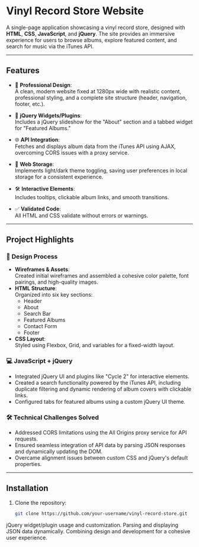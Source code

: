# Vinyl Record Store Website

A single-page application showcasing a vinyl record store, designed with **HTML**, **CSS**, **JavaScript**, and **jQuery**. The site provides an immersive experience for users to browse albums, explore featured content, and search for music via the iTunes API.

---

## Features

- 🎨 **Professional Design**:  
  A clean, modern website fixed at 1280px wide with realistic content, professional styling, and a complete site structure (header, navigation, footer, etc.).

- 🔧 **jQuery Widgets/Plugins**:  
  Includes a jQuery slideshow for the "About" section and a tabbed widget for "Featured Albums."

- 🌐 **API Integration**:  
  Fetches and displays album data from the iTunes API using AJAX, overcoming CORS issues with a proxy service.

- 💾 **Web Storage**:  
  Implements light/dark theme toggling, saving user preferences in local storage for a consistent experience.

- 🛠️ **Interactive Elements**:  
  Includes tooltips, clickable album links, and smooth transitions.

- ✅ **Validated Code**:  
  All HTML and CSS validate without errors or warnings.

---

## Project Highlights

### 🎯 **Design Process**
- **Wireframes & Assets**:  
  Created initial wireframes and assembled a cohesive color palette, font pairings, and high-quality images.
- **HTML Structure**:  
  Organized into six key sections:  
  - Header  
  - About  
  - Search Bar  
  - Featured Albums  
  - Contact Form  
  - Footer
- **CSS Layout**:  
  Styled using Flexbox, Grid, and variables for a fixed-width layout.

### 💻 **JavaScript + jQuery**
- Integrated jQuery UI and plugins like "Cycle 2" for interactive elements.
- Created a search functionality powered by the iTunes API, including duplicate filtering and dynamic rendering of album covers with clickable links.
- Configured tabs for featured albums using a custom jQuery UI theme.

### 🛠️ **Technical Challenges Solved**
- Addressed CORS limitations using the All Origins proxy service for API requests.
- Ensured seamless integration of API data by parsing JSON responses and dynamically updating the DOM.
- Overcame alignment issues between custom CSS and jQuery's default properties.

---

## Installation

1. Clone the repository:
   ```bash
   git clone https://github.com/your-username/vinyl-record-store.git
jQuery widget/plugin usage and customization.
Parsing and displaying JSON data dynamically.
Combining design and development for a cohesive user experience.
​​​​​​​

